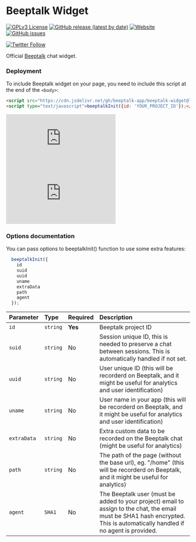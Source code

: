
# Beeptalk Widget

[![GPLv3 License](https://img.shields.io/badge/License-GPL%20v3-yellow.svg)](https://opensource.org/licenses/) 
[![GitHub release (latest by date)](https://img.shields.io/github/v/release/beeptalk-app/beeptalk-widget)](#)
[![Website](https://img.shields.io/website?down_color=red&down_message=down&label=beeptalk&up_message=online&url=https%3A%2F%2Fdashboard.beeptalk.app%2F)](https://beeptalk.app/)
[![GitHub issues](https://img.shields.io/github/issues/beeptalk-app/beeptalk-widget)](https://github.com/beeptalk-app/beeptalk-widget/issues)

[![Twitter Follow](https://img.shields.io/twitter/follow/beeptalk_app?style=social)](https://twitter.com/beeptalk_app)


Official [Beeptalk](https://beeptalk.app) chat widget.


### Deployment

To include Beeptalk widget on your page, you need to include this script at the end of the `<body>`:

```html
<script src="https://cdn.jsdelivr.net/gh/beeptalk-app/beeptalk-widget@latest/index.min.js"></script>
<script type="text/javascript">beeptalkInit({id: 'YOUR_PROJECT_ID'});</script>
```
[![GitHub file size in bytes](https://img.shields.io/github/size/beeptalk-app/beeptalk-widget/index.js?color=%23fafafa&label=js)](https://github.com/beeptalk-app/beeptalk-widget/blob/main/index.js)
[![GitHub file size in bytes](https://img.shields.io/github/size/beeptalk-app/beeptalk-widget/style.css?color=%23fafafa&label=css)](https://github.com/beeptalk-app/beeptalk-widget/blob/main/style.css)

### Options documentation

You can pass options to beeptalkInit() function to use some extra features:

```js
  beeptalkInit({
    id
    suid
    uuid
    uname
    extraData
    path
    agent
  });
```

| Parameter | Type     | Required      | Description                |
| :-------- | :--------- | :------------ | :----------------------- |
| `id` | `string` | **Yes** | Beeptalk project ID |
| `suid` | `string` | No |  Session unique ID, this is needed to preserve a chat between sessions. This is automatically handled if not set. |
| `uuid` | `string` | No |  User unique ID (this will be recorderd on Beeptalk, and it might be useful for analytics and user identification) |
| `uname` | `string` | No |  User name in your app (this will be recorderd on Beeptalk, and it might be useful for analytics and user identification) |
| `extraData` | `string` | No |  Extra custom data to be recorded on the Beeptalk chat (might be useful for analytics) |
| `path` | `string` | No |  The path of the page (without the base url), eg. "/home" (this will be recorderd on Beeptalk, and it might be useful for analytics) |
| `agent` | `SHA1` | No |  The Beeptalk user (must be added to your project) email to assign to the chat, the email must be SHA1 hash encrypted. This is automatically handled if no agent is provided. |


